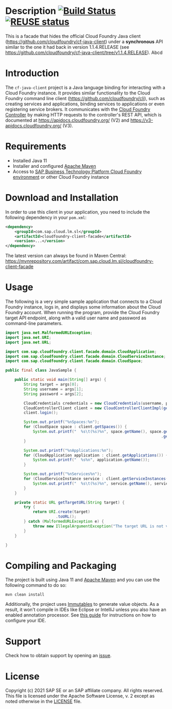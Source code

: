# Description [![Build Status](https://github.com/SAP/cf-java-client-sap/actions/workflows/main.yml/badge.svg?branch=master)](https://github.com/SAP/cf-java-client-sap/actions/workflows/main.yml) [![REUSE status](https://api.reuse.software/badge/github.com/SAP/cf-java-client-sap)](https://api.reuse.software/info/github.com/SAP/cf-java-client-sap)

This is a facade that hides the official Cloud Foundry Java client (https://github.com/cloudfoundry/cf-java-client) under a **synchronous** API similar to the one it had back in version 1.1.4.RELEASE (see https://github.com/cloudfoundry/cf-java-client/tree/v1.1.4.RELEASE).
Abcd
# Introduction

The `cf-java-client` project is a Java language binding for interacting with a Cloud Foundry instance. It provides similar functionality to the Cloud Foundry command line client (https://github.com/cloudfoundry/cli), such as creating services and applications, binding services to applications or even registering service brokers. It communicates with the [Cloud Foundry Controller](https://docs.cloudfoundry.org/concepts/architecture/cloud-controller.html) by making HTTP requests to the controller's REST API, which is documented at https://apidocs.cloudfoundry.org/ (V2) and https://v3-apidocs.cloudfoundry.org/ (V3).

# Requirements
* Installed Java 11 
* Installer and configured [Apache Maven](http://maven.apache.org/)
* Access to [SAP Business Technology Platform Cloud Foundry environment](https://sap.com/products/business-technology-platform.html) or other Cloud Foundry instance

# Download and Installation

In order to use this client in your application, you need to include the following dependency in your `pom.xml`:

```xml
<dependency>
    <groupId>com.sap.cloud.lm.sl</groupId>
    <artifactId>cloudfoundry-client-facade</artifactId>
    <version>...</version>
</dependency>
```
The latest version can always be found in Maven Central: https://mvnrepository.com/artifact/com.sap.cloud.lm.sl/cloudfoundry-client-facade

# Usage

The following is a very simple sample application that connects to a Cloud Foundry instance, logs in, and displays some information about the Cloud Foundry account. When running the program, provide the Cloud Foundry target API endpoint, along with a valid user name and password as command-line parameters.

```java
import java.net.MalformedURLException;
import java.net.URI;
import java.net.URL;

import com.sap.cloudfoundry.client.facade.domain.CloudApplication;
import com.sap.cloudfoundry.client.facade.domain.CloudServiceInstance;
import com.sap.cloudfoundry.client.facade.domain.CloudSpace;

public final class JavaSample {

    public static void main(String[] args) {
        String target = args[0];
        String username = args[1];
        String password = args[2];

        CloudCredentials credentials = new CloudCredentials(username, password);
        CloudControllerClient client = new CloudControllerClientImpl(getTargetURL(target), credentials);
        client.login();

        System.out.printf("%nSpaces:%n");
        for (CloudSpace space : client.getSpaces()) {
            System.out.printf("  %s\t(%s)%n", space.getName(), space.getOrganization()
                                                                    .getName());
        }

        System.out.printf("%nApplications:%n");
        for (CloudApplication application : client.getApplications()) {
            System.out.printf("  %s%n", application.getName());
        }

        System.out.printf("%nServices%n");
        for (CloudServiceInstance service : client.getServiceInstances()) {
            System.out.printf("  %s\t(%s)%n", service.getName(), service.getLabel());
        }
    }

    private static URL getTargetURL(String target) {
        try {
            return URI.create(target)
                      .toURL();
        } catch (MalformedURLException e) {
            throw new IllegalArgumentException("The target URL is not valid: " + e.getMessage());
        }
    }

}
```

# Compiling and Packaging

The project is built using Java 11 and [Apache Maven](http://maven.apache.org/) and you can use the following command to do so:

```shell
mvn clean install
```

Additionally, the project uses [Immutables](https://immutables.github.io/) to generate value objects. As a result, it won't compile in IDEs like Eclipse or IntelliJ unless you also have an enabled annotation processor. See [this guide](https://immutables.github.io/apt.html) for instructions on how to configure your IDE.

# Support
Check how to obtain support by opening an [issue](CONTRIBUTING.md#report-an-issue).

# License
Copyright (c) 2021 SAP SE or an SAP affiliate company. All rights reserved.
This file is licensed under the Apache Software License, v. 2 except as noted otherwise in the [LICENSE](LICENSE) file.
